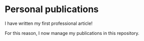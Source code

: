 # Personal publications

I have written my first professional article!

For this reason, I now manage my publications in this repository.
